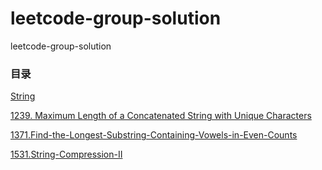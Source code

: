 # leetcode-group-solution
leetcode-group-solution

### 目录

[String](https://github.com/openview2017/leetcode-group-solution/tree/main/String)

[1239. Maximum Length of a Concatenated String with Unique Characters](https://github.com/openview2017/leetcode-group-solution/tree/main/String/1239.Maximum-Length-of-a-Concatenated-String-with-Unique-Characters)

[1371.Find-the-Longest-Substring-Containing-Vowels-in-Even-Counts](https://github.com/openview2017/leetcode-group-solution/tree/main/String/1371.Find-the-Longest-Substring-Containing-Vowels-in-Even-Counts)

[1531.String-Compression-II](https://github.com/openview2017/leetcode-group-solution/tree/main/String/1531.String-Compression-II)

